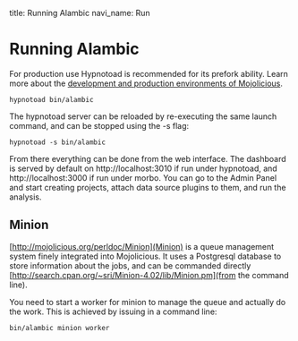 title: Running Alambic
navi_name: Run


# Running Alambic

For production use Hypnotoad is recommended for its prefork ability. Learn more about the [development and production environments of Mojolicious](http://mojolicio.us/perldoc/Mojolicious/Guides/Cookbook#Morbo).

    hypnotoad bin/alambic

The hypnotoad server can be reloaded by re-executing the same launch command, and can be stopped using the -s flag:

    hypnotoad -s bin/alambic

From there everything can be done from the web interface. The dashboard is served by default on http://localhost:3010 if run under hypnotoad, and http://localhost:3000 if run under morbo. You can go to the Admin Panel and start creating projects, attach data source plugins to them, and run the analysis.

## Minion

[http://mojolicious.org/perldoc/Minion](Minion) is a queue management system finely integrated into Mojolicious. It uses a Postgresql database to store information about the jobs, and can be commanded directly [http://search.cpan.org/~sri/Minion-4.02/lib/Minion.pm](from the command line).

You need to start a worker for minion to manage the queue and actually do the work. This is achieved by issuing in a command line:

    bin/alambic minion worker
